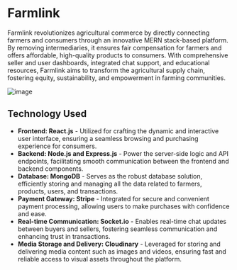 
# Farmlink

Farmlink revolutionizes agricultural commerce by directly connecting farmers and consumers through an innovative MERN stack-based platform. By removing intermediaries, it ensures fair compensation for farmers and offers affordable, high-quality products to consumers. With comprehensive seller and user dashboards, integrated chat support, and educational resources, Farmlink aims to transform the agricultural supply chain, fostering equity, sustainability, and empowerment in farming communities.

![image](https://github.com/Nitish-hack/farmlink/assets/106099275/bd55d22f-89ef-4f4e-9938-a646ef4bf0e1)


## Technology Used
- **Frontend: React.js** - Utilized for crafting the dynamic and interactive user interface, ensuring a seamless browsing and purchasing experience for consumers.
- **Backend: Node.js and Express.js** - Power the server-side logic and API endpoints, facilitating smooth communication between the frontend and backend components.
- **Database: MongoDB** - Serves as the robust database solution, efficiently storing and managing all the data related to farmers, products, users, and transactions.
- **Payment Gateway: Stripe** - Integrated for secure and convenient payment processing, allowing users to make purchases with confidence and ease.
- **Real-time Communication: Socket.io** - Enables real-time chat updates between buyers and sellers, fostering seamless communication and enhancing trust in transactions.
- **Media Storage and Delivery: Cloudinary** - Leveraged for storing and delivering media content such as images and videos, ensuring fast and reliable access to visual assets throughout the platform.




